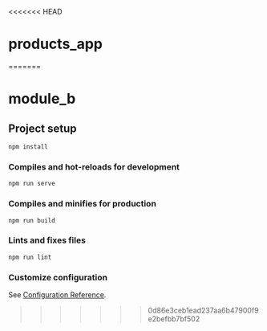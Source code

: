 <<<<<<< HEAD
# products_app
=======
# module_b

## Project setup
```
npm install
```

### Compiles and hot-reloads for development
```
npm run serve
```

### Compiles and minifies for production
```
npm run build
```

### Lints and fixes files
```
npm run lint
```

### Customize configuration
See [Configuration Reference](https://cli.vuejs.org/config/).
>>>>>>> 0d86e3ceb1ead237aa6b47900f9e2befbb7bf502
